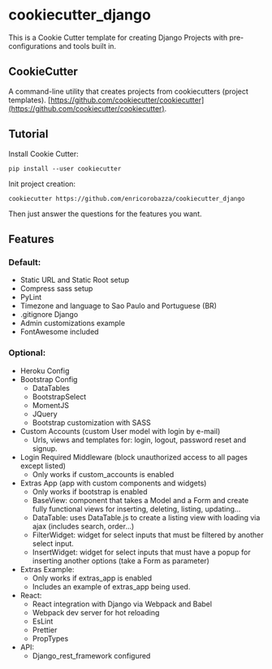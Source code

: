 # cookiecutter_django
This is a Cookie Cutter template for creating Django Projects with pre-configurations and tools built in.

## CookieCutter
A command-line utility that creates projects from cookiecutters (project templates).
[https://github.com/cookiecutter/cookiecutter](https://github.com/cookiecutter/cookiecutter).

## Tutorial
Install Cookie Cutter:
```
pip install --user cookiecutter
```

Init project creation:
```
cookiecutter https://github.com/enricorobazza/cookiecutter_django
```

Then just answer the questions for the features you want.

## Features
### Default:
- Static URL and Static Root setup
- Compress sass setup
- PyLint
- Timezone and language to Sao Paulo and Portuguese (BR)
- .gitignore Django
- Admin customizations example
- FontAwesome included

### Optional:
- Heroku Config
- Bootstrap Config
  - DataTables
  - BootstrapSelect
  - MomentJS
  - JQuery
  - Bootstrap customization with SASS
- Custom Accounts (custom User model with login by e-mail)
  - Urls, views and templates for: login, logout, password reset and signup.
- Login Required Middleware (block unauthorized access to all pages except listed) 
  - Only works if custom_accounts is enabled
- Extras App (app with custom components and widgets)
  - Only works if bootstrap is enabled
  - BaseView: component that takes a Model and a Form and create fully functional views for inserting, deleting, listing, updating...
  - DataTable: uses DataTable.js to create a listing view with loading via ajax (includes search, order...)
  - FilterWidget: widget for select inputs that must be filtered by another select input.
  - InsertWidget: widget for select inputs that must have a popup for inserting another options (take a Form as parameter)
- Extras Example:
  - Only works if extras_app is enabled
  - Includes an example of extras_app being used.
- React:
  - React integration with Django via Webpack and Babel
  - Webpack dev server for hot reloading
  - EsLint
  - Prettier
  - PropTypes
- API:
  - Django_rest_framework configured
  

